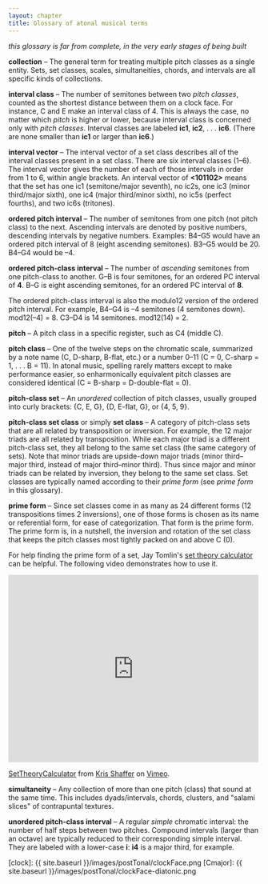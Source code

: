 ```yaml
---
layout: chapter
title: Glossary of atonal musical terms
---
```


*this glossary is far from complete, in the very early stages of being built*

**collection** – The general term for treating multiple pitch classes as a single entity. Sets, set classes, scales, simultaneities, chords, and intervals are all specific kinds of collections.

**interval class** – The number of semitones between two *pitch classes*, counted as the shortest distance between them on a clock face. For instance, C and E make an interval class of 4. This is always the case, no matter which *pitch* is higher or lower, because interval class is concerned only with *pitch classes*. Interval classes are labeled **ic1**, **ic2**, . . . **ic6**. (There are none smaller than **ic1** or larger than **ic6**.)

**interval vector** – The interval vector of a set class describes all of the interval classes present in a set class. There are six interval classes (1–6). The interval vector gives the number of each of those intervals in order from 1 to 6, within angle brackets. An interval vector of **<101102>** means that the set has one ic1 (semitone/major seventh), no ic2s, one ic3 (minor third/major sixth), one ic4 (major third/minor sixth), no ic5s (perfect fourths), and two ic6s (tritones).

**ordered pitch interval** – The number of semitones from one pitch (not pitch class) to the next. Ascending intervals are denoted by positive numbers, descending intervals by negative numbers. Examples: B4–G5 would have an ordered pitch interval of 8 (eight ascending semitones). B3–G5 would be 20. B4–G4 would be –4.

**ordered pitch-class interval** – The number of *ascending* semitones from one pitch-class to another. G–B is four semitones, for an ordered PC interval of **4**. B–G is eight ascending semitones, for an ordered PC interval of **8**. 

The ordered pitch-class interval is also the modulo12 version of the ordered pitch interval. For example, B4–G4 is –4 semitones (4 semitones down). mod12(–4) = 8. C3–D4 is 14 semitones. mod12(14) = 2.

**pitch** – A pitch class in a specific register, such as C4 (middle C).

**pitch class** – One of the twelve steps on the chromatic scale, summarized by a note name (C, D-sharp, B-flat, etc.) or a number 0–11 (C = 0, C-sharp = 1, . . . B = 11). In atonal music, spelling rarely matters except to make performance easier, so enharmonically equivalent pitch classes are considered identical (C = B-sharp = D-double-flat = 0).

**pitch-class set** – An *unordered* collection of pitch classes, usually grouped into curly brackets: {C, E, G}, {D, E-flat, G}, or {4, 5, 9}.

**pitch-class set class** or simply **set class** – A category of pitch-class sets that are all related by transposition or inversion. For example, the 12 major triads are all related by transposition. While each major triad is a different pitch-class set, they all belong to the same set class (the same category of sets). Note that minor triads are upside-down major triads (minor third–major third, instead of major third–minor third). Thus since major and minor triads can be related by inversion, they belong to the same set class. Set classes are typically named according to their *prime form* (see *prime form* in this glossary).

**prime form** – Since set classes come in as many as 24 different forms (12 transpositions times 2 inversions), one of those forms is chosen as its name or referential form, for ease of categorization. That form is the prime form. The prime form is, in a nutshell, the inversion and rotation of the set class that keeps the pitch classes most tightly packed on and above C (0).

For help finding the prime form of a set, Jay Tomlin's [set theory calculator][calc] can be helpful. The following video demonstrates how to use it.

<iframe src="http://player.vimeo.com/video/63210462" width="500" height="375" frameborder="0" webkitAllowFullScreen mozallowfullscreen allowFullScreen></iframe> <p><a href="http://vimeo.com/63210462">SetTheoryCalculator</a> from <a href="http://vimeo.com/user11692346">Kris Shaffer</a> on <a href="http://vimeo.com">Vimeo</a>.</p>

**simultaneity** – Any collection of more than one pitch (class) that sound at the same time. This includes dyads/intervals, chords, clusters, and "salami slices" of contrapuntal textures.

**unordered pitch-class interval** – A regular *simple* chromatic interval: the number of half steps between two pitches. Compound intervals (larger than an octave) are typically reduced to their corresponding simple interval. They are labeled with a lower-case **i**: **i4** is a major third, for example.


[calc]: http://www.jaytomlin.com/music/settheory/
[clock]: {{ site.baseurl }}/images/postTonal/clockFace.png
[Cmajor]: {{ site.baseurl }}/images/postTonal/clockFace-diatonic.png

